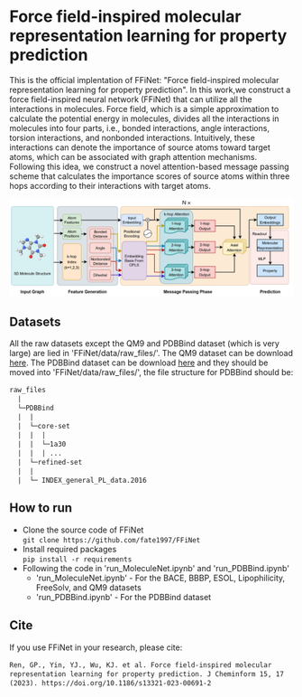 # Force field-inspired molecular representation learning for property prediction
This is the official implentation of FFiNet: "Force field-inspired molecular representation learning for property prediction". In this work,we construct a force field-inspired neural network (FFiNet) that can utilize all the interactions in molecules. Force field, which is a simple approximation to calculate the potential energy in molecules, divides all the interactions in molecules into four parts, i.e., bonded interactions, angle interactions, torsion interactions, and nonbonded interactions. Intuitively, these interactions can denote the importance of source atoms toward target atoms, which can be associated with graph attention mechanisms. Following this idea, we construct a novel attention-based message passing scheme that calculates the importance scores of source atoms within three hops according to their interactions with target atoms.

![Network architecture of the FFiNet model](Network.png)

## Datasets
All the raw datasets except the QM9 and PDBBind dataset (which is very large) are lied in 'FFiNet/data/raw_files/'. The QM9 dataset can be download [here](https://deepchemdata.s3-us-west-1.amazonaws.com/datasets/molnet_publish/qm9.zip). The PDBBind dataset can be download [here](http://pdbbind-cn.org/) and they should be moved into 'FFiNet/data/raw_files/', the file structure for PDBBind should be:
```
raw_files
  | 
  └─PDBBind
  |  |
  |  └─core-set
  |  |  |
  |  |  └─1a30
  |  |  | ...
  |  └─refined-set
  |  |
  |  └─ INDEX_general_PL_data.2016    
```


## How to run
- Clone the source code of FFiNet \
```git clone https://github.com/fate1997/FFiNet```
- Install required packages \
```pip install -r requirements```
- Following the code in 'run_MoleculeNet.ipynb' and 'run_PDBBind.ipynb'
  - 'run_MoleculeNet.ipynb' - For the BACE, BBBP, ESOL, Lipophilicity, FreeSolv, and QM9 datasets
  - 'run_PDBBind.ipynb' - For the PDBBind dataset




## Cite
If you use FFiNet in your research, please cite:
```
Ren, GP., Yin, YJ., Wu, KJ. et al. Force field-inspired molecular representation learning for property prediction. J Cheminform 15, 17 (2023). https://doi.org/10.1186/s13321-023-00691-2
```

